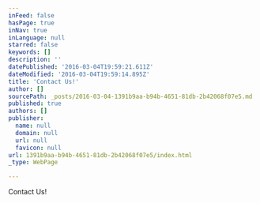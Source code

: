 ```yaml
---
inFeed: false
hasPage: true
inNav: true
inLanguage: null
starred: false
keywords: []
description: ''
datePublished: '2016-03-04T19:59:21.611Z'
dateModified: '2016-03-04T19:59:14.895Z'
title: 'Contact Us!'
author: []
sourcePath: _posts/2016-03-04-1391b9aa-b94b-4651-81db-2b42068f07e5.md
published: true
authors: []
publisher:
  name: null
  domain: null
  url: null
  favicon: null
url: 1391b9aa-b94b-4651-81db-2b42068f07e5/index.html
_type: WebPage

---
```

Contact Us!